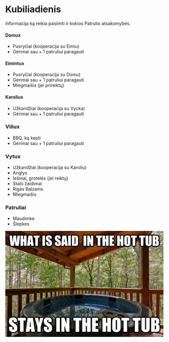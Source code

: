 # Kubiliadienis

Informacija ką reikia pasiimti ir kokios Patrulio atsakomybės.

#### Domux
- Pusryčiai (kooperacija su Eimiu)
- Gėrimai sau + 1 patruliui paragauti

#### Eimintux
- Pusryčiai (kooperacija su Domu)
- Gėrimai sau + 1 patruliui paragauti
- Miegmaišis (jei prireiktų)

#### Karoliux
- Užkandžiai (kooperacija su Vycka)
- Gėrimai sau + 1 patruliui paragauti

### Viliux
- BBQ, ką kepti
- Gėrimai sau + 1 patruliui paragauti

### Vytux
- Užkandžiai (kooperacija su Karoliu)
- Anglys
- Iešmai, grotelės (jei reiktų)
- Stalo žaidimai
- Rigas Balzams
- Miegmaišis

### Patruliai
- Maudimke
- Šlepkes


<div align="left">
  <img src="./picture/tube.jpg" alt="CPU utilization" width="500">
</div>
